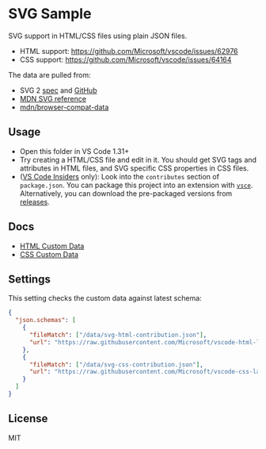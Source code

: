 # SVG Sample

SVG support in HTML/CSS files using plain JSON files.

- HTML support: https://github.com/Microsoft/vscode/issues/62976
- CSS support: https://github.com/Microsoft/vscode/issues/64164

The data are pulled from:

- SVG 2 [spec](https://www.w3.org/TR/SVG2/) and [GitHub](https://github.com/w3c/svgwg)
- [MDN SVG reference](https://developer.mozilla.org/en-US/docs/Web/SVG)
- [mdn/browser-compat-data](https://github.com/mdn/browser-compat-data)

## Usage

- Open this folder in VS Code 1.31+
- Try creating a HTML/CSS file and edit in it. You should get SVG tags and attributes in HTML files, and SVG specific CSS properties in CSS files.
- ([VS Code Insiders](https://code.visualstudio.com/insiders/) only): Look into the `contributes` section of `package.json`. You can package this project into an extension with [`vsce`](https://code.visualstudio.com/api/working-with-extensions/publishing-extension#vsce). Alternatively, you can download the pre-packaged versions from [releases](https://github.com/octref/svg-data/releases).

## Docs

- [HTML Custom Data](https://github.com/Microsoft/vscode-html-languageservice/blob/master/docs/customData.md)
- [CSS Custom Data](https://github.com/Microsoft/vscode-css-languageservice/blob/master/docs/customData.md)

## Settings

This setting checks the custom data against latest schema:

```json
{
  "json.schemas": [
    {
      "fileMatch": ["/data/svg-html-contribution.json"],
      "url": "https://raw.githubusercontent.com/Microsoft/vscode-html-languageservice/master/docs/customData.schema.json"
    },
    {
      "fileMatch": ["/data/svg-css-contribution.json"],
      "url": "https://raw.githubusercontent.com/Microsoft/vscode-css-languageservice/master/docs/customData.schema.json"
    }
  ]
}
```

## License

MIT